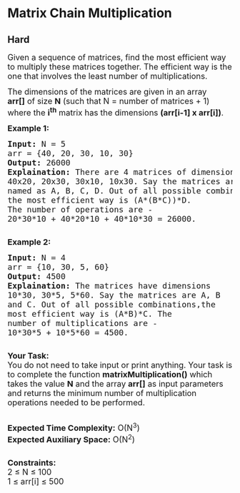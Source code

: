 # Matrix Chain Multiplication
## Hard 
<div class="problem-statement">
                <p></p><p><span style="font-size:18px">Given a sequence of matrices, find the most efficient way to multiply these matrices together.&nbsp;The efficient way is the one that involves&nbsp;the least number of&nbsp;multiplications. </span></p>

<p><span style="font-size:18px">The dimensions of the matrices are given in an array <strong>arr[]</strong>&nbsp;of&nbsp;size&nbsp;<strong>N</strong> (such that N = number of matrices + 1) where the <strong>i<sup>th</sup></strong> matrix has the dimensions&nbsp;<strong>(arr[i-1]&nbsp;x arr[i])</strong>.</span></p>

<p><strong><span style="font-size:18px">Example 1:</span></strong></p>

<pre style="position: relative;"><span style="font-size:18px"><strong>Input:</strong> N = 5
arr = {40, 20, 30, 10, 30}
<strong>Output:</strong> 26000
<strong>Explaination:</strong> There are 4 matrices of dimension 
40x20, 20x30, 30x10, 10x30. Say the matrices are 
named as A, B, C, D. Out of all possible combinations,
the most efficient way is (A*(B*C))*D. 
The number of operations are -
20*30*10 + 40*20*10 + 40*10*30 = 26000.</span><div class="open_grepper_editor" title="Edit &amp; Save To Grepper"></div></pre>

<p><br>
<strong><span style="font-size:18px">Example 2:</span></strong></p>

<pre style="position: relative;"><span style="font-size:18px"><strong>Input:</strong> N = 4
arr = {10, 30, 5, 60}
<strong>Output:</strong> 4500
<strong>Explaination:</strong> The matrices have dimensions 
10*30, 30*5, 5*60. Say the matrices are A, B 
and C. Out of all possible combinations,the
most efficient way is (A*B)*C. The 
number of multiplications are -
10*30*5 + 10*5*60 = 4500.</span><div class="open_grepper_editor" title="Edit &amp; Save To Grepper"></div></pre>

<p><br>
<span style="font-size:18px"><strong>Your Task:</strong><br>
You do not need to take input or print anything. Your task is to complete the function <strong>matrixMultiplication()</strong> which takes the value <strong>N</strong> and the array <strong>arr[]</strong> as input parameters and returns the minimum number of multiplication operations needed to be performed.</span></p>

<p><br>
<span style="font-size:18px"><strong>Expected Time Complexity:</strong> O(N<sup>3</sup>)<br>
<strong>Expected Auxiliary Space:</strong> O(N<sup>2</sup>)</span></p>

<p><br>
<span style="font-size:18px"><strong>Constraints:</strong>&nbsp;<br>
2 ≤ N ≤ 100<br>
1 ≤ arr[i] ≤ 500</span></p>
 <p></p>
            </div>